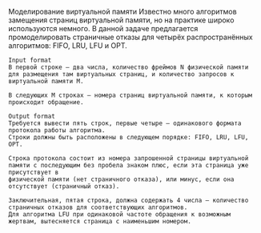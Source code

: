 Моделирование виртуальной памяти
  Известно много алгоритмов замещения страниц виртуальной памяти, но на практике широко используются немного. В данной задаче предлагается промоделировать 
  страничные отказы для четырёх распространённых алгоритмов: FIFO, LRU, LFU и OPT.
  
    Input format
    В первой строке — два числа, количество фреймов N физической памяти для размещения там виртуальных страниц, и количество запросов к виртуальной памяти M.

    В следующих M строках — номера страниц виртуальной памяти, к которым происходит обращение.

    Output format
    Требуется вывести пять строк, первые четыре — одинакового формата протокола работы алгоритма.
    Строки должны быть расположены в следующем порядке: FIFO, LRU, LFU, OPT.

    Строка протокола состоит из номера запрошенной страницы виртуальной памяти с последующим без пробела знаком плюс, если эта страница уже присутствует в    
    физической памяти (нет страничного отказа), или минус, если она отсутствует (страничный отказ).

    Заключительная, пятая строка, должна содержать 4 числа — количество страничных отказов для соответствующих алгоритмов.
    Для алгоритма LFU при одинаковой частоте обращения к возможным жертвам, вытесняется страница с наименьшим номером.

